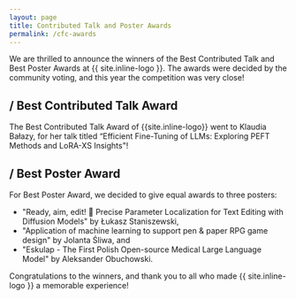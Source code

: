 ```yaml
---
layout: page
title: Contributed Talk and Poster Awards
permalink: /cfc-awards
---
```


We are thrilled to announce the winners of the Best Contributed Talk and Best Poster Awards at {{ site.inline-logo }}. The awards were decided by the community voting, and this year the competition was very close!
 
## / Best Contributed Talk Award

The Best Contributed Talk Award of {{site.inline-logo}} went to Klaudia Bałazy, for her talk titled “Efficient Fine-Tuning of LLMs: Exploring PEFT Methods and LoRA-XS Insights"!

## / Best Poster Award

For Best Poster Award, we decided to give equal awards to three posters:
- "Ready, aim, edit! 🎯 Precise Parameter Localization for Text Editing with Diffusion Models" by Łukasz Staniszewski,
- "Application of machine learning to support pen & paper RPG game design" by Jolanta Śliwa, and
- "Eskulap - The First Polish Open-source Medical Large Language Model" by Aleksander Obuchowski.

Congratulations to the winners, and thank you to all who made {{ site.inline-logo }} a memorable experience! 
